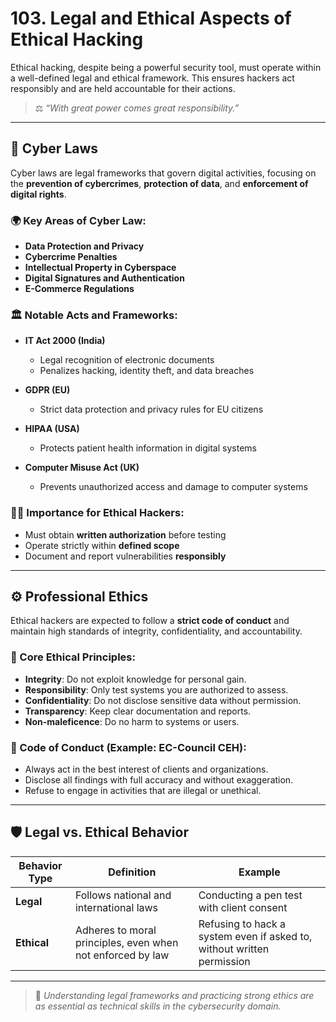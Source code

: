 # 103. Legal and Ethical Aspects of Ethical Hacking

Ethical hacking, despite being a powerful security tool, must operate within a well-defined legal and ethical framework. This ensures hackers act responsibly and are held accountable for their actions.

> ⚖️ *“With great power comes great responsibility.”*

---

## 📜 Cyber Laws

Cyber laws are legal frameworks that govern digital activities, focusing on the **prevention of cybercrimes**, **protection of data**, and **enforcement of digital rights**.

### 🌍 Key Areas of Cyber Law:
- **Data Protection and Privacy**
- **Cybercrime Penalties**
- **Intellectual Property in Cyberspace**
- **Digital Signatures and Authentication**
- **E-Commerce Regulations**

### 🏛️ Notable Acts and Frameworks:
- **IT Act 2000 (India)**  
  - Legal recognition of electronic documents  
  - Penalizes hacking, identity theft, and data breaches

- **GDPR (EU)**  
  - Strict data protection and privacy rules for EU citizens

- **HIPAA (USA)**  
  - Protects patient health information in digital systems

- **Computer Misuse Act (UK)**  
  - Prevents unauthorized access and damage to computer systems

### 🧑‍⚖️ Importance for Ethical Hackers:
- Must obtain **written authorization** before testing
- Operate strictly within **defined scope**
- Document and report vulnerabilities **responsibly**

---

## ⚙️ Professional Ethics

Ethical hackers are expected to follow a **strict code of conduct** and maintain high standards of integrity, confidentiality, and accountability.

### 💼 Core Ethical Principles:

- **Integrity**: Do not exploit knowledge for personal gain.
- **Responsibility**: Only test systems you are authorized to assess.
- **Confidentiality**: Do not disclose sensitive data without permission.
- **Transparency**: Keep clear documentation and reports.
- **Non-maleficence**: Do no harm to systems or users.

### 🧾 Code of Conduct (Example: EC-Council CEH):
- Always act in the best interest of clients and organizations.
- Disclose all findings with full accuracy and without exaggeration.
- Refuse to engage in activities that are illegal or unethical.

---

## 🛡️ Legal vs. Ethical Behavior

| Behavior Type | Definition | Example |
|---------------|------------|---------|
| **Legal**     | Follows national and international laws | Conducting a pen test with client consent |
| **Ethical**   | Adheres to moral principles, even when not enforced by law | Refusing to hack a system even if asked to, without written permission |

---

> 📘 *Understanding legal frameworks and practicing strong ethics are as essential as technical skills in the cybersecurity domain.*
